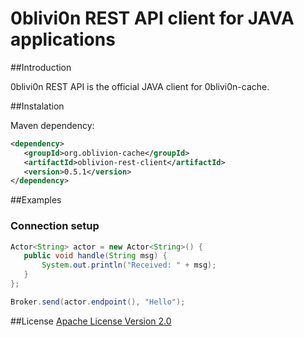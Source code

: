0blivi0n REST API client for JAVA applications
==============================================

##Introduction

  0blivi0n REST API is the official JAVA client for 0blivi0n-cache.
  
##Instalation

Maven dependency:
 
 ```xml
<dependency>
    <groupId>org.oblivion-cache</groupId>
    <artifactId>oblivion-rest-client</artifactId>
    <version>0.5.1</version>
</dependency>
 ```

##Examples
 
### Connection setup

 ```java
Actor<String> actor = new Actor<String>() {
	public void handle(String msg) {
		System.out.println("Received: " + msg);
	}
};

Broker.send(actor.endpoint(), "Hello");
 ```

##License
[Apache License Version 2.0](http://www.apache.org/licenses/LICENSE-2.0.html)